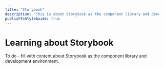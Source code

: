 ```yaml
---
title: "Storybook"
description: "This is about Storybook as the component library and development environment."
publishToStyleGuide: true
---
```


# Learning about Storybook

To do - fill with content about Storybook as the component library and development environment.
